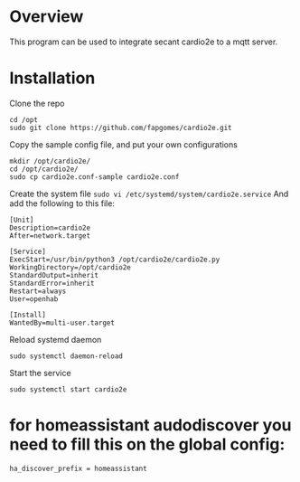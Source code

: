 # Overview

This program can be used to integrate secant cardio2e to a mqtt server.

# Installation
Clone the repo
```
cd /opt
sudo git clone https://github.com/fapgomes/cardio2e.git
```
Copy the sample config file, and put your own configurations
```
mkdir /opt/cardio2e/
cd /opt/cardio2e/
sudo cp cardio2e.conf-sample cardio2e.conf
```
Create the system file
```sudo vi /etc/systemd/system/cardio2e.service```
And add the following to this file:
```
[Unit]
Description=cardio2e
After=network.target

[Service]
ExecStart=/usr/bin/python3 /opt/cardio2e/cardio2e.py
WorkingDirectory=/opt/cardio2e
StandardOutput=inherit
StandardError=inherit
Restart=always
User=openhab

[Install]
WantedBy=multi-user.target
```
Reload systemd daemon
```
sudo systemctl daemon-reload
```
Start the service
```
sudo systemctl start cardio2e
```
# for homeassistant audodiscover you need to fill this on the global config:
```
ha_discover_prefix = homeassistant
```
